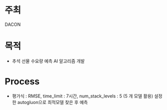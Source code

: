 # 주최
DACON

# 목적
- 추석 선물 수요량 예측 AI 알고리즘 개발

# Process
- 평가식 : RMSE, time_limit : 7시간, num_stack_levels : 5 (5 개 모델 활용) 설정한 autogluon으로 최적모델 찾은 후 예측
